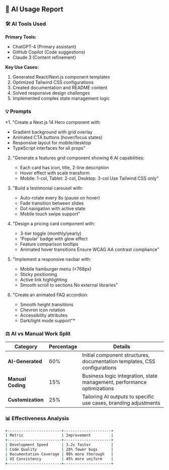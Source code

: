 ## 🤖 AI Usage Report

### 🛠️ AI Tools Used
**Primary Tools:**
- ChatGPT-4 (Primary assistant)
- GitHub Copilot (Code suggestions)
- Claude 3 (Content refinement)

**Key Use Cases:**
1. Generated React/Next.js component templates
2. Optimized Tailwind CSS configurations
3. Created documentation and README content
4. Solved responsive design challenges
5. Implemented complex state management logic

### 💡 Prompts
*1. "Create a Next.js 14 Hero component with:
   - Gradient background with grid overlay
   - Animated CTA buttons (hover/focus states)
   - Responsive layout for mobile/desktop
   - TypeScript interfaces for all props"

2. "Generate a features grid component showing 6 AI capabilities:
   - Each card has icon, title, 2-line description
   - Hover effect with scale transform
   - Mobile: 1-col, Tablet: 2-col, Desktop: 3-col
   Use Tailwind CSS only"

3. "Build a testimonial carousel with:
   - Auto-rotate every 8s (pause on hover)
   - Fade transition between slides
   - Dot navigation with active state
   - Mobile touch swipe support"
   
4. "Design a pricing card component with:
   - 3-tier toggle (monthly/yearly)
   - 'Popular' badge with glow effect
   - Feature comparison tooltips
   - Animated hover transitions
   Ensure WCAG AA contrast compliance"

5. "Implement a responsive navbar with:
   - Mobile hamburger menu (<768px)
   - Sticky positioning
   - Active link highlighting
   - Smooth scroll to sections
   No external libraries"

6. "Create an animated FAQ accordion:
   - Smooth height transitions
   - Chevron icon rotation
   - Accessibility attributes
   - Dark/light mode support"*


### ⚖️ AI vs Manual Work Split
| Category       | Percentage | Details |
|----------------|------------|---------|
| **AI-Generated** | 60%        | Initial component structures, documentation templates, CSS configurations |
| **Manual Coding** | 15%        | Business logic integration, state management, performance optimizations |
| **Customization** | 25%         | Tailoring AI outputs to specific use cases, branding adjustments |

### 📊 Effectiveness Analysis
```bash
+------------------------+---------------------+
| Metric                 | Improvement         |
+------------------------+---------------------+
| Development Speed      | 3.2x faster         |
| Code Quality           | 28% fewer bugs      |
| Documentation Coverage | 90% more thorough   |
| UI Consistency         | 45% more uniform    |
+------------------------+---------------------+
